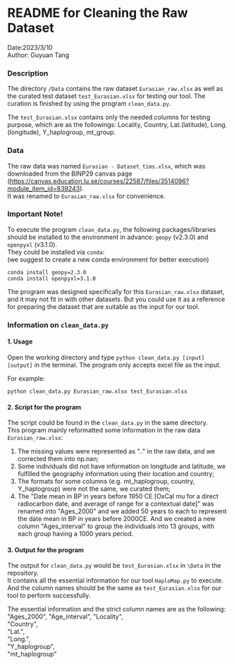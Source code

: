 # README for Cleaning the Raw Dataset
Date:2023/3/10  
Author: Guyuan Tang

### Description
The directory `/Data` contains the raw dataset `Eurasian_raw.xlsx` as well as the curated test dataset `test_Eurasian.xlsx` for testing our tool. The curation is finished by using the program `clean_data.py`.  

The `test_Eurasian.xlsx` contains only the needed columns for testing purpose, which are as the followings: Locality, Country, Lat.(latitude), Long.(longitude), Y_haplogroup, mt_group.


### Data
The raw data was named `Eurasian - Dataset_tims.xlsx`, which was downloaded from the BINP29 canvas page (https://canvas.education.lu.se/courses/22587/files/3514096?module_item_id=839243).  
It was renamed to `Eurasian_raw.xlsx` for convenience.


### Important Note!
To execute the program `clean_data.py`, the following packages/libraries should be installed to the environment in advance: `geopy` (v2.3.0) and `openpyxl` (v3.1.0).  
They could be installed via `conda`:  
(we suggest to create a new conda environment for better execution)
```shell
conda install geopy=2.3.0
conda install openpyxl=3.1.0
```

The program was designed specifically for this `Eurasian_raw.xlsx` dataset, and it may not fit in with other datasets. But you could use it as a reference for preparing the dataset that are suitable as the input for our tool.


### Information on `clean_data.py`
#### 1. Usage
Open the working directory and type `python clean_data.py [input] [output]` in the terminal. The program only accepts excel file as the input.  

For example:
```
python clean_data.py Eurasian_raw.xlsx test_Eurasian.xlsx
```
#### 2. Script for the program
The script could be found in the `clean_data.py` in the same directory.  
This program mainly reformatted some information in the raw data `Eurasian_raw.xlsx`:  
1) The missing values were represented as ".." in the raw data, and we corrected them into np.nan;  
2) Some individuals did not have information on longitude and latitude, we fulfilled the geography information using their location and country;
3) The formats for some columns (e.g. mt_haplogroup, country, Y_haplogroup) were not the same, we curated them;
4) The "Date mean in BP in years before 1950 CE [OxCal mu for a direct radiocarbon date, and average of range for a contextual date]" was renamed into "Ages_2000" and we added 50 years to each to represent the date mean in BP in years before 2000CE. And we created a new column "Ages_interval" to group the individuals into 13 groups, with each group having a 1000 years period.
#### 3. Output for the program
The output for `clean_data.py` would be `test_Eurasian.xlsx` in `\Data` in the repository.  
It contains all the essential information for our tool `HaploMap.py` to execute. And the column names should be the same as `test_Eurasian.xlsx` for our tool to perform successfully.  
  
The essential information and the strict column names are as the following:  
"Ages_2000",
"Age_interval",
"Locality",  
"Country",  
"Lat.",  
"Long.",  
"Y_haplogroup",  
"mt_haplogroup"
